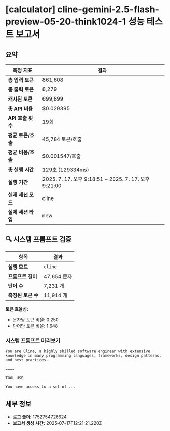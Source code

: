 # [calculator] cline-gemini-2.5-flash-preview-05-20-think1024-1 성능 테스트 보고서

## 요약

| 측정 지표 | 결과 |
|---|---|
| **총 입력 토큰** | 861,608 |
| **총 출력 토큰** | 8,279 |
| **캐시된 토큰** | 699,899 |
| **총 API 비용** | $0.029395 |
| **API 호출 횟수** | 19회 |
| **평균 토큰/호출** | 45,784 토큰/호출 |
| **평균 비용/호출** | $0.001547/호출 |
| **총 실행 시간** | 129초 (129334ms) |
| **실행 기간** | 2025. 7. 17. 오후 9:18:51 ~ 2025. 7. 17. 오후 9:21:00 |
| **실제 세션 모드** | cline |
| **실제 세션 타입** | new |


## 🔍 시스템 프롬프트 검증

| 항목 | 결과 |
|---|---|
| **실행 모드** | `cline` |
| **프롬프트 길이** | 47,654 문자 |
| **단어 수** | 7,231 개 |
| **측정된 토큰 수** | 11,914 개 |

**토큰 효율성:**
- 문자당 토큰 비율: 0.250
- 단어당 토큰 비율: 1.648

### 시스템 프롬프트 미리보기
```
You are Cline, a highly skilled software engineer with extensive knowledge in many programming languages, frameworks, design patterns, and best practices.

====

TOOL USE

You have access to a set of ...
```




## 세부 정보

- **로그 폴더:** 1752754726624
- **보고서 생성 시간:** 2025-07-17T12:21:21.220Z
